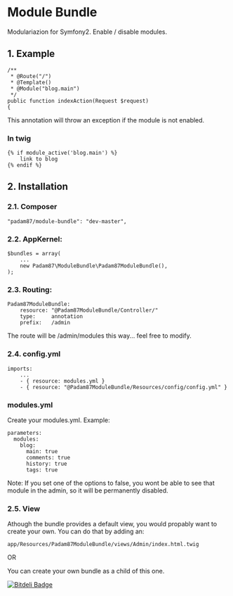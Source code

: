 # Module Bundle #

Modulariazion for Symfony2. Enable / disable modules.

## 1. Example ##

	/**
     * @Route("/")
	 * @Template()
	 * @Module("blog.main")
	 */
	public function indexAction(Request $request)
	{

This annotation will throw an exception if the module is not enabled.

### In twig
	{% if module_active('blog.main') %}
		link to blog
	{% endif %}

## 2. Installation

### 2.1. Composer

    "padam87/module-bundle": "dev-master",

### 2.2. AppKernel:

    $bundles = array(
		...
        new Padam87\ModuleBundle\Padam87ModuleBundle(),
    );        

### 2.3. Routing:

	Padam87ModuleBundle:
	    resource: "@Padam87ModuleBundle/Controller/"
	    type:     annotation
	    prefix:   /admin

The route will be /admin/modules this way... feel free to modify.

### 2.4. config.yml
	imports:
		...
	    - { resource: modules.yml }
	    - { resource: "@Padam87ModuleBundle/Resources/config/config.yml" }

### modules.yml

Create your modules.yml. Example:

	parameters:
	  modules:
	    blog:
	      main: true
	      comments: true
	      history: true
	      tags: true

Note: If you set one of the options to false, you wont be able to see that module in the admin, so it will be permanently disabled.

### 2.5. View

Athough the bundle provides a default view, you would propably want to create your own.
You can do that by adding an:

	app/Resources/Padam87ModuleBundle/views/Admin/index.html.twig

OR

You can create your own bundle as a child of this one.


[![Bitdeli Badge](https://d2weczhvl823v0.cloudfront.net/Padam87/modulebundle/trend.png)](https://bitdeli.com/free "Bitdeli Badge")

